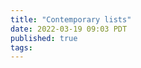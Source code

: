 ```yaml
---
title: "Contemporary lists"
date: 2022-03-19 09:03 PDT
published: true
tags:
---
```




<blockquote markdown="1">



</blockquote>
